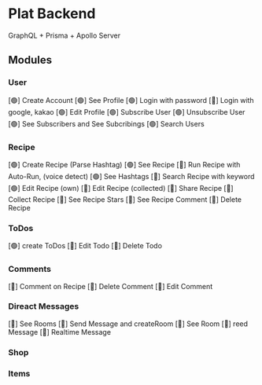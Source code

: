 # Plat Backend
GraphQL + Prisma + Apollo Server

## Modules
### User
[🟢] Create Account
[🟢] See Profile
[🟢] Login with password
[🔴] Login with google, kakao
[🟢] Edit Profile
[🟢] Subscribe User
[🟢] Unsubscribe User
[🟢] See Subscribers and See Subcribings
[🟢] Search Users

### Recipe
[🟢] Create Recipe (Parse Hashtag)
[🟢] See Recipe
[🔴] Run Recipe with Auto-Run, (voice detect)
[🟢] See Hashtags
[🔴] Search Recipe with keyword
[🟢] Edit Recipe (own)
[🔴] Edit Recipe (collected)
[🔴] Share Recipe
[🔴] Collect Recipe
[🔴] See Recipe Stars
[🔴] See Recipe Comment
[🔴] Delete Recipe

### ToDos
[🟢] create ToDos
[🔴] Edit Todo
[🔴] Delete Todo

### Comments
[🔴] Comment on Recipe
[🔴] Delete Comment
[🔴] Edit Comment

### Direact Messages
[🔴] See Rooms
[🔴] Send Message and createRoom
[🔴] See Room
[🔴] reed Message
[🔴] Realtime Message

### Shop

### Items

